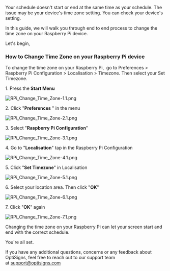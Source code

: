 <p>Your schedule doesn't start or end at the same time as your schedule. The issue may be your device's time zone setting. You can check your device's setting.</p>
<p>In this guide, we will walk you through end to end process to change the time zone on your Raspberry Pi device.</p>
<p>Let's begin,</p>
<h3 id="h_01HQ07700ACWC8161J683EW9HZ">How to Change Time Zone on your Raspberry Pi device</h3>
<p>To change the time zone on your Raspberry Pi,  go to Preferences &gt; Raspberry Pi Configuration &gt; Localisation &gt; Timezone. Then select your Set Timezone.</p>
<p>1. Press the <strong>Start Menu</strong> </p>
<p><img src="https://support.optisigns.com/hc/article_attachments/360094966293" alt="RPi_Change_Time_Zone-1.1.png"></p>
<p>2. Click "<strong>Preferences</strong> " in the menu</p>
<p><img src="https://support.optisigns.com/hc/article_attachments/360094966313" alt="RPi_Change_Time_Zone-2.1.png"></p>
<p>3. Select "<strong>Raspberry Pi Configuration</strong>"</p>
<p><img src="https://support.optisigns.com/hc/article_attachments/360094966333" alt="RPi_Change_Time_Zone-3.1.png"></p>
<p>4. Go to "<strong>Localisation</strong>" tap in the Raspberry Pi Configuration</p>
<p><img src="https://support.optisigns.com/hc/article_attachments/360094966353" alt="RPi_Change_Time_Zone-4.1.png"></p>
<p>5. Click "<strong>Set Timezone</strong>" in Localisation</p>
<p><img src="https://support.optisigns.com/hc/article_attachments/360092742514" alt="RPi_Change_Time_Zone-5.1.png"></p>
<p>6. Select your location area. Then click "<strong>OK</strong>"</p>
<p><img src="https://support.optisigns.com/hc/article_attachments/360092742674" alt="RPi_Change_Time_Zone-6.1.png"></p>
<p>7. Click "<strong>OK</strong>" again</p>
<p><img src="https://support.optisigns.com/hc/article_attachments/360092743014" alt="RPi_Change_Time_Zone-7.1.png"></p>
<p>Changing the time zone on your Raspberry Pi can let your screen start and end with the correct schedule. </p>
<p>You're all set.</p>
<p>If you have any additional questions, concerns or any feedback about OptiSigns, feel free to reach out to our support team at <a href="mailto:support@optisigns.com" target="_self" rel="undefined">support@optisigns.com</a></p>
<p> </p>